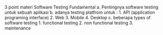 3 point materi Software Testing Fundamental
a. Pentingnya software testing untuk sebuah aplikasi
b. adanya testing platfrom untuk :
    1. API (application programing interface)
    2. Web
    3. Mobile 
    4. Desktop
c. beberapa types of software testing 
    1. functional testing
    2. non functional testing
    3. maintenance